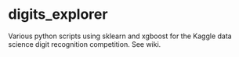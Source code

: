 # digits_explorer
Various python scripts using sklearn and xgboost for the Kaggle data science digit recognition competition.
See wiki.
